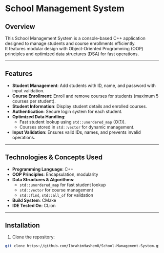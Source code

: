 # School Management System

## Overview
This School Management System is a console-based C++ application designed to manage students and course enrollments efficiently.  
It features modular design with Object-Oriented Programming (OOP) principles and optimized data structures (DSA) for fast operations.

---

## Features
- **Student Management**: Add students with ID, name, and password with input validation.
- **Course Enrollment**: Enroll and remove courses for students (maximum 5 courses per student).
- **Student Information**: Display student details and enrolled courses.
- **Authentication**: Secure login system for each student.
- **Optimized Data Handling**: 
  - Fast student lookup using `std::unordered_map` (O(1)).
  - Courses stored in `std::vector` for dynamic management.
- **Input Validation**: Ensures valid IDs, names, and prevents invalid operations.

---

## Technologies & Concepts Used
- **Programming Language**: C++
- **OOP Principles**: Encapsulation, modularity
- **Data Structures & Algorithms**: 
  - `std::unordered_map` for fast student lookup
  - `std::vector` for course management
  - `std::find`, `std::all_of` for validation
- **Build System**: CMake
- **IDE Tested On**: CLion

---

## Installation
1. Clone the repository:
```bash
git clone https://github.com/IbrahimHashem0/School-Management-System.git
